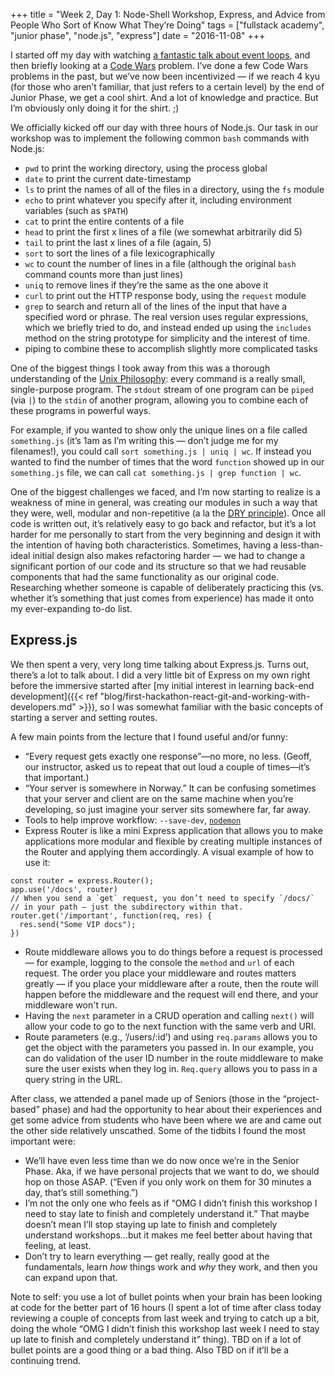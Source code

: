 +++
title = "Week 2, Day 1: Node-Shell Workshop, Express, and Advice from People Who Sort of Know What They’re Doing"
tags = ["fullstack academy", "junior phase", "node.js", "express"]
date = "2016-11-08"
+++

I started off my day with watching [a fantastic talk about event loops](https://youtu.be/8aGhZQkoFbQ), and then briefly looking at a [Code Wars](https://www.codewars.com) problem. I’ve done a few Code Wars problems in the past, but we’ve now been incentivized — if we reach 4 kyu (for those who aren’t familiar, that just refers to a certain level) by the end of Junior Phase, we get a cool shirt. And a lot of knowledge and practice. But I’m obviously only doing it for the shirt. ;)

We officially kicked off our day with three hours of Node.js. Our task in our workshop was to implement the following common `bash` commands with Node.js:

* `pwd` to print the working directory, using the process global
* `date` to print the current date-timestamp
* `ls` to print the names of all of the files in a directory, using the `fs` module
* `echo` to print whatever you specify after it, including environment variables (such as `$PATH`)
* `cat` to print the entire contents of a file
* `head` to print the first x lines of a file (we somewhat arbitrarily did 5)
* `tail` to print the last x lines of a file (again, 5)
* `sort` to sort the lines of a file lexicographically
* `wc` to count the number of lines in a file (although the original `bash` command counts more than just lines)
* `uniq` to remove lines if they’re the same as the one above it
* `curl` to print out the HTTP response body, using the `request` module
* `grep` to search and return all of the lines of the input that have a specified word or phrase. The real version uses regular expressions, which we briefly tried to do, and instead ended up using the `includes` method on the string prototype for simplicity and the interest of time.
* piping to combine these to accomplish slightly more complicated tasks

One of the biggest things I took away from this was a thorough understanding of the [Unix Philosophy](https://en.wikipedia.org/wiki/Unix_philosophy): every command is a really small, single-purpose program. The `stdout` stream of one program can be `piped` (via `|`) to the `stdin` of another program, allowing you to combine each of these programs in powerful ways.

For example, if you wanted to show only the unique lines on a file called `something.js` (it’s 1am as I’m writing this — don’t judge me for my filenames!), you could call `sort something.js | uniq | wc`. If instead you wanted to find the number of times that the word `function` showed up in our `something.js` file, we can call `cat something.js | grep function | wc`.

One of the biggest challenges we faced, and I’m now starting to realize is a weakness of mine in general, was creating our modules in such a way that they were, well, modular and non-repetitive (a la the [DRY principle](https://en.wikipedia.org/wiki/Don%27t_repeat_yourself)). Once all code is written out, it’s relatively easy to go back and refactor, but it’s a lot harder for me personally to start from the very beginning and design it with the intention of having both characteristics. Sometimes, having a less-than-ideal initial design also makes refactoring harder — we had to change a significant portion of our code and its structure so that we had reusable components that had the same functionality as our original code. Researching whether someone is capable of deliberately practicing this (vs. whether it’s something that just comes from experience) has made it onto my ever-expanding to-do list.

## Express.js

We then spent a very, very long time talking about Express.js. Turns out, there’s a lot to talk about. I did a very little bit of Express on my own right before the immersive started after [my initial interest in learning back-end development]({{< ref "blog/first-hackathon-react-git-and-working-with-developers.md" >}}), so I was somewhat familiar with the basic concepts of starting a server and setting routes.

A few main points from the lecture that I found useful and/or funny:

* “Every request gets exactly one response”—no more, no less. (Geoff, our instructor, asked us to repeat that out loud a couple of times—it’s that important.)
* “Your server is somewhere in Norway.” It can be confusing sometimes that your server and client are on the same machine when you’re developing, so just imagine your server sits somewhere far, far away.
* Tools to help improve workflow: `--save-dev`, [`nodemon`](http://nodemon.io/)
* Express Router is like a mini Express application that allows you to make applications more modular and flexible by creating multiple instances of the Router and applying them accordingly. A visual example of how to use it:

```
const router = express.Router();
app.use('/docs', router)
// When you send a `get` request, you don’t need to specify `/docs/`
// in your path — just the subdirectory within that.
router.get('/important', function(req, res) {
  res.send("Some VIP docs");
})
```

* Route middleware allows you to do things before a request is processed — for example, logging to the console the `method` and `url` of each request. The order you place your middleware and routes matters greatly — if you place your middleware after a route, then the route will happen before the middleware and the request will end there, and your middleware won't run.
* Having the `next` parameter in a CRUD operation and calling `next()` will allow your code to go to the next function with the same verb and URI.
* Route parameters (e.g., ‘/users/:id’) and using `req.params` allows you to get the object with the parameters you passed in. In our example, you can do validation of the user ID number in the route middleware to make sure the user exists when they log in. `Req.query` allows you to pass in a query string in the URL.

After class, we attended a panel made up of Seniors (those in the “project-based” phase) and had the opportunity to hear about their experiences and get some advice from students who have been where we are and came out the other side relatively unscathed. Some of the tidbits I found the most important were:

* We’ll have even less time than we do now once we’re in the Senior Phase. Aka, if we have personal projects that we want to do, we should hop on those ASAP. (“Even if you only work on them for 30 minutes a day, that’s still something.”)
* I’m not the only one who feels as if “OMG I didn’t finish this workshop I need to stay late to finish and completely understand it.” That maybe doesn’t mean I’ll stop staying up late to finish and completely understand workshops...but it makes me feel better about having that feeling, at least.
* Don’t try to learn everything — get really, really good at the fundamentals, learn *how* things work and *why* they work, and then you can expand upon that.

Note to self: you use a lot of bullet points when your brain has been looking at code for the better part of 16 hours (I spent a lot of time after class today reviewing a couple of concepts from last week and trying to catch up a bit, doing the whole “OMG I didn’t finish this workshop last week I need to stay up late to finish and completely understand it” thing). TBD on if a lot of bullet points are a good thing or a bad thing. Also TBD on if it’ll be a continuing trend.
